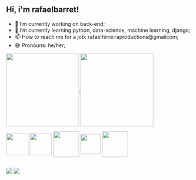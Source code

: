 ## Hi, i'm rafaelbarret!

- 🔭 I’m currently working on back-end;
- 🌱 I’m currently learning python, data-science, machine learning, django;
- 📫 How to reach me for a job: rafaelferreiraproductions@gmailcom;
- 😄 Pronouns: he/her;

<a href="https://github.com/rafaelbarret/github-readme-stats">
  <img height=198 align="center" src="https://github-readme-stats.vercel.app/api?username=rafaelbarret&theme=dark&show_icons=true)" />
</a>
<a href="https://github.com/rafaelbarret/convoychat">
  <img height=198 align="center" src="https://github-readme-stats.vercel.app/api/top-langs?username=rafaelbarret&theme=dark&show_icons=true&layout=compact&langs_count=8&card_width=300" />
</a>

<a><img height=60 align="center" src="https://cdn.jsdelivr.net/gh/devicons/devicon/icons/python/python-original-wordmark.svg" />
  <img height=60 align="center" src="https://cdn.jsdelivr.net/gh/devicons/devicon/icons/pandas/pandas-original-wordmark.svg" />
  <img height=70 align="center" src="https://cdn.jsdelivr.net/gh/devicons/devicon/icons/django/django-plain-wordmark.svg" />
  <img height=55 align="center" src="https://cdn.jsdelivr.net/gh/devicons/devicon/icons/vscode/vscode-original-wordmark.svg" />
  <img height=70 align="center" src="https://cdn.jsdelivr.net/gh/devicons/devicon/icons/mysql/mysql-original-wordmark.svg" />         
</a>
##
<a href= "mailto:rafaelferreiraproductions@gmail.com"><img src= "https://img.shields.io/badge/Gmail-D14836?style=for-the-badge&logo=gmail&logoColor=white" target="_blank"></a>
<a href= "https://www.linkedin.com/in/rafael-barreto-ferreira-3897b11a0/" target="_blank"><img src= "https://img.shields.io/badge/LinkedIn-0077B5?style=for-the-badge&logo=linkedin&logoColor=white" target="_blank"></a>
           


